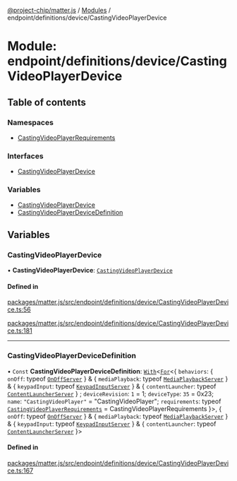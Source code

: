 [@project-chip/matter.js](../README.md) / [Modules](../modules.md) / endpoint/definitions/device/CastingVideoPlayerDevice

# Module: endpoint/definitions/device/CastingVideoPlayerDevice

## Table of contents

### Namespaces

- [CastingVideoPlayerRequirements](endpoint_definitions_device_CastingVideoPlayerDevice.CastingVideoPlayerRequirements.md)

### Interfaces

- [CastingVideoPlayerDevice](../interfaces/endpoint_definitions_device_CastingVideoPlayerDevice.CastingVideoPlayerDevice.md)

### Variables

- [CastingVideoPlayerDevice](endpoint_definitions_device_CastingVideoPlayerDevice.md#castingvideoplayerdevice)
- [CastingVideoPlayerDeviceDefinition](endpoint_definitions_device_CastingVideoPlayerDevice.md#castingvideoplayerdevicedefinition)

## Variables

### CastingVideoPlayerDevice

• **CastingVideoPlayerDevice**: [`CastingVideoPlayerDevice`](../interfaces/endpoint_definitions_device_CastingVideoPlayerDevice.CastingVideoPlayerDevice.md)

#### Defined in

[packages/matter.js/src/endpoint/definitions/device/CastingVideoPlayerDevice.ts:56](https://github.com/project-chip/matter.js/blob/2d9f2165d2672864fda3496a6d0d5f93597f82c6/packages/matter.js/src/endpoint/definitions/device/CastingVideoPlayerDevice.ts#L56)

[packages/matter.js/src/endpoint/definitions/device/CastingVideoPlayerDevice.ts:181](https://github.com/project-chip/matter.js/blob/2d9f2165d2672864fda3496a6d0d5f93597f82c6/packages/matter.js/src/endpoint/definitions/device/CastingVideoPlayerDevice.ts#L181)

___

### CastingVideoPlayerDeviceDefinition

• `Const` **CastingVideoPlayerDeviceDefinition**: [`With`](node_export._internal_.md#with)\<[`For`](behavior_cluster_export._internal_.EndpointType.md#for)\<\{ `behaviors`: \{ `onOff`: typeof [`OnOffServer`](behavior_definitions_on_off_export.OnOffServer.md)  } & \{ `mediaPlayback`: typeof [`MediaPlaybackServer`](../classes/behavior_definitions_media_playback_export.MediaPlaybackServer.md)  } & \{ `keypadInput`: typeof [`KeypadInputServer`](../classes/behavior_definitions_keypad_input_export.KeypadInputServer.md)  } & \{ `contentLauncher`: typeof [`ContentLauncherServer`](../classes/behavior_definitions_content_launcher_export.ContentLauncherServer.md)  } ; `deviceRevision`: ``1`` = 1; `deviceType`: ``35`` = 0x23; `name`: ``"CastingVideoPlayer"`` = "CastingVideoPlayer"; `requirements`: typeof [`CastingVideoPlayerRequirements`](endpoint_definitions_device_CastingVideoPlayerDevice.CastingVideoPlayerRequirements.md) = CastingVideoPlayerRequirements }\>, \{ `onOff`: typeof [`OnOffServer`](behavior_definitions_on_off_export.OnOffServer.md)  } & \{ `mediaPlayback`: typeof [`MediaPlaybackServer`](../classes/behavior_definitions_media_playback_export.MediaPlaybackServer.md)  } & \{ `keypadInput`: typeof [`KeypadInputServer`](../classes/behavior_definitions_keypad_input_export.KeypadInputServer.md)  } & \{ `contentLauncher`: typeof [`ContentLauncherServer`](../classes/behavior_definitions_content_launcher_export.ContentLauncherServer.md)  }\>

#### Defined in

[packages/matter.js/src/endpoint/definitions/device/CastingVideoPlayerDevice.ts:167](https://github.com/project-chip/matter.js/blob/2d9f2165d2672864fda3496a6d0d5f93597f82c6/packages/matter.js/src/endpoint/definitions/device/CastingVideoPlayerDevice.ts#L167)
